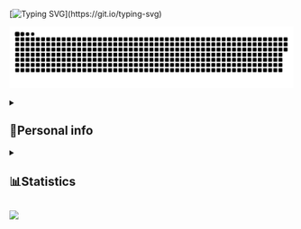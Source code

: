 
[![Typing SVG](https://readme-typing-svg.herokuapp.com/?lines=Hello,+I'm+Alex+Shopiak+👽;KPI+2nd+year+student;Go+and+Node.js+developer!;)](https://git.io/typing-svg)

<p>
 <img width="600" src="assets/github-snake.svg" alt="snake"/>
</p>

<details align="left"> 
  <summary><h2><b>👦Personal info</b></h2></summary>
  <p>
   <code>🎓 Student: KPI / 121 / IM-13</code>
   <code>👷 Speciality: Software engineer / Backend</code><br>
   <code>💡 <a href="https://github.com/AlexShopiak/AlexShopiak/blob/main/SKILLS.md">Skills</a></code>
   <code>🧻 <a href="https://github.com/AlexShopiak/AlexShopiak/blob/main/PROJECTS.md">Projects</a></code>
   <code>📢 <a href="https://github.com/AlexShopiak/AlexShopiak/blob/main/TALKS.md">Public talks</a></code>
   <code>👀 <a href="https://github.com/AlexShopiak/AlexShopiak/blob/main/CONTRIBUTION.md">Open-source contribution</a></code><br>
   <code>🧑‍💻 Languages: Go, JS</code>
   <code>📦 Tech stack: nodeJS</code>
   <code>📈 <a href="https://github.com/AlexShopiak/AlexShopiak/blob/main/RATES.md">Rates</a></code><br>
   <code>💬 <a href="https://telegram.me/alex_shopiak">Telegram</a></code>
   <code>💌 <a href="https://www.instagram.com/alex_shopiak/">Instagram</a></code>
   <code>📫 <a href="mailto:alshop2004@gmail.com">Gmail</a></code> <br>
  </p>
</details>

<details align="left">
  <summary><h2><b>📊Statistics</b></h2></summary>
   <p>
     <img alt="codeSTACKr's GitHub Stats" src="https://github-readme-stats.vercel.app/api/top-langs/?username=alexshopiak&theme=dark" />  
   <br>
     <img alt="codeSTACKr's GitHub Stats" src="https://github-readme-stats.vercel.app/api?username=AlexShopiak&theme=dark" />
   <br>
     <img src="https://metrics.lecoq.io/AlexShopiak" />
   <br>
  </p>
</details>

![](https://komarev.com/ghpvc/?username=your-github-AlexShopiak&color=blue) 
